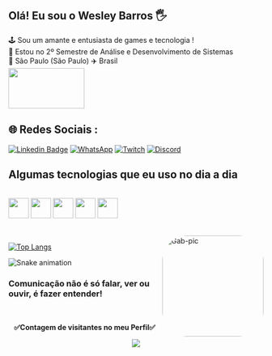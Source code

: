 ## Olá! Eu sou o Wesley Barros 🖐️

🕹️ Sou um amante e entusiasta de games e tecnologia ! <br>
💬 Estou no 2º Semestre de Análise e Desenvolvimento de Sistemas<br>
🏡 São Paulo (São Paulo) ✈️ Brasil<br>
<img align="center" height="80" width="150" src="https://media.tenor.com/S4xlGgkcxmIAAAAi/lee-sin.gif"><br>

## 🌐 Redes Sociais :
[![Linkedin Badge](https://img.shields.io/badge/LinkedIn-0077B5?style=for-the-badge&logo=linkedin&logoColor=white&link=https://https://www.linkedin.com/in/wesley-barros/)](https://www.linkedin.com/in/wesley-barros/)
[![WhatsApp](https://img.shields.io/badge/WhatsApp-25D366?style=for-the-badge&logo=whatsapp&logoColor=white)](https://wa.me/+5511970127203)
[![Twitch](https://img.shields.io/badge/Twitch-9146FF?style=for-the-badge&logo=twitch&logoColor=white)](https://twitch.tv/wesleyalm)
[![Discord](https://img.shields.io/badge/Discord-7289DA?style=for-the-badge&logo=discord&logoColor=white)](https://discord.com/channels/@me)



## Algumas tecnologias que eu uso no dia a dia

<div style="display: inline_block"><br>
  <img align="center"  height="40" width="40" src="https://cdn.jsdelivr.net/gh/devicons/devicon/icons/javascript/javascript-original.svg"/>
  <img align="center"  height="40" width="40" src="https://cdn.jsdelivr.net/gh/devicons/devicon/icons/html5/html5-original.svg" />
  <img align="center" height="40" width="40" src="https://cdn.jsdelivr.net/gh/devicons/devicon/icons/css3/css3-original.svg" />
  <img align="center" height="40" width="40" src="https://cdn.jsdelivr.net/gh/devicons/devicon/icons/vscode/vscode-original.svg" />
  <img align="center" height="40" width="40" src="https://cdn.jsdelivr.net/gh/devicons/devicon/icons/git/git-original.svg" />
</div>
<br><br>






<img align="right" alt="Gab-pic" height="200" style="border-radius:50px;" src="https://raw.githubusercontent.com/abhisheknaiidu/abhisheknaiidu/master/code.gif">

[![Top Langs](https://github-readme-stats.vercel.app/api/top-langs/?username=wesleybarross&layout=compact)](https://github.com/wesleybarross/github-readme-stats)


![Snake animation](https://github.com/wesleybarross/wesleybarross/blob/output/github-contribution-grid-snake.svg)

          
### Comunicação não é só falar, ver ou ouvir, é fazer entender!

<div align="center">
<br><p align="centre"><b>✅Contagem de visitantes no meu Perfil✅</b></p>
<p align="center"><img align="center" src="https://profile-counter.glitch.me/{wesleybarross/count.svg" /></p>
